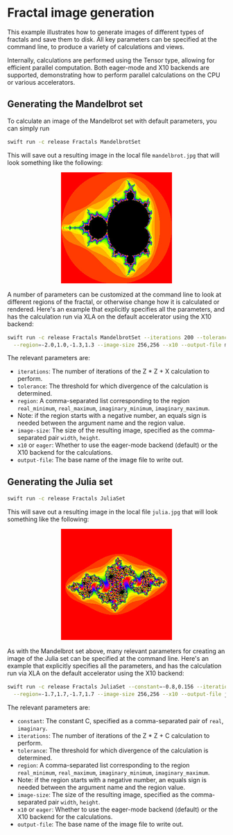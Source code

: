 # Fractal image generation

This example illustrates how to generate images of different types of fractals and save them to disk. All key
parameters can be specified at the command line, to produce a variety of calculations and views. 

Internally, calculations are performed using the Tensor type, allowing for efficient parallel computation. Both
eager-mode and X10 backends are supported, demonstrating how to perform parallel calculations on the CPU or
various accelerators.

## Generating the Mandelbrot set

To calculate an image of the Mandelbrot set with default parameters, you can simply run

```sh
swift run -c release Fractals MandelbrotSet
```

This will save out a resulting image in the local file `mandelbrot.jpg` that will look something like the following:

<p align="center">
<img src="images/mandelbrot.jpg" height="256" width="256">
</p>

A number of parameters can be customized at the command line to look at different regions of the fractal, or
otherwise change how it is calculated or rendered. Here's an example that explicitly specifies all the
parameters, and has the calculation run via XLA on the default accelerator using the X10 backend:

```sh
swift run -c release Fractals MandelbrotSet --iterations 200 --tolerance 4.0 \
  --region=-2.0,1.0,-1.3,1.3 --image-size 256,256 --x10 --output-file mandelbrot 
```

The relevant parameters are:

- `iterations`: The number of iterations of the Z * Z + X calculation to perform. 
- `tolerance`: The threshold for which divergence of the calculation is determined. 
- `region`: A comma-separated list corresponding to the region `real_minimum`, `real_maximum`, `imaginary_minimum`, `imaginary_maximum`.
 - Note: if the region starts with a negative number, an equals sign is needed between the argument name and the region value. 
- `image-size`: The size of the resulting image, specified as the comma-separated pair `width`, `height`.
- `x10` or `eager`: Whether to use the eager-mode backend (default) or the X10 backend for the calculations.
- `output-file`: The base name of the image file to write out.

## Generating the Julia set

```sh
swift run -c release Fractals JuliaSet
```

This will save out a resulting image in the local file `julia.jpg` that will look something like the following:

<p align="center">
<img src="images/julia.jpg" height="256" width="256">
</p>

As with the Mandelbrot set above, many relevant parameters for creating an image of the Julia set can be specified at
the command line. Here's an example that explicitly specifies all the parameters, and has the calculation run via XLA
on the default accelerator using the X10 backend:

```sh
swift run -c release Fractals JuliaSet --constant=-0.8,0.156 --iterations 200 --tolerance 4.0 \
  --region=-1.7,1.7,-1.7,1.7 --image-size 256,256 --x10 --output-file julia 
```
The relevant parameters are:

- `constant`: The constant C, specified as a comma-separated pair of `real`, `imaginary`. 
- `iterations`: The number of iterations of the Z * Z + C calculation to perform. 
- `tolerance`: The threshold for which divergence of the calculation is determined. 
- `region`: A comma-separated list corresponding to the region `real_minimum`, `real_maximum`, `imaginary_minimum`, `imaginary_maximum`.
 - Note: if the region starts with a negative number, an equals sign is needed between the argument name and the region value. 
- `image-size`: The size of the resulting image, specified as the comma-separated pair `width`, `height`.
- `x10` or `eager`: Whether to use the eager-mode backend (default) or the X10 backend for the calculations.
- `output-file`: The base name of the image file to write out.
